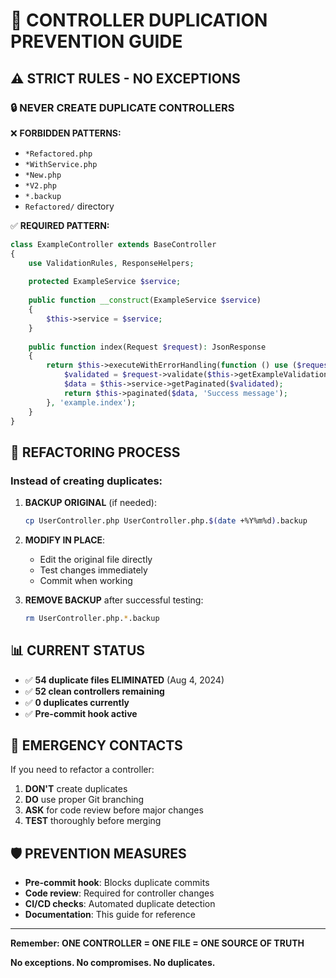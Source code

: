 # 🚫 CONTROLLER DUPLICATION PREVENTION GUIDE

## ⚠️ STRICT RULES - NO EXCEPTIONS

### 🔒 **NEVER CREATE DUPLICATE CONTROLLERS**

❌ **FORBIDDEN PATTERNS:**
- `*Refactored.php`
- `*WithService.php` 
- `*New.php`
- `*V2.php`
- `*.backup`
- `Refactored/` directory

✅ **REQUIRED PATTERN:**
```php
class ExampleController extends BaseController
{
    use ValidationRules, ResponseHelpers;
    
    protected ExampleService $service;
    
    public function __construct(ExampleService $service)
    {
        $this->service = $service;
    }
    
    public function index(Request $request): JsonResponse
    {
        return $this->executeWithErrorHandling(function () use ($request) {
            $validated = $request->validate($this->getExampleValidationRules());
            $data = $this->service->getPaginated($validated);
            return $this->paginated($data, 'Success message');
        }, 'example.index');
    }
}
```

## 🔧 **REFACTORING PROCESS**

### Instead of creating duplicates:

1. **BACKUP ORIGINAL** (if needed):
   ```bash
   cp UserController.php UserController.php.$(date +%Y%m%d).backup
   ```

2. **MODIFY IN PLACE**:
   - Edit the original file directly
   - Test changes immediately
   - Commit when working

3. **REMOVE BACKUP** after successful testing:
   ```bash
   rm UserController.php.*.backup
   ```

## 📊 **CURRENT STATUS** 

- ✅ **54 duplicate files ELIMINATED** (Aug 4, 2024)
- ✅ **52 clean controllers remaining**
- ✅ **0 duplicates currently**
- ✅ **Pre-commit hook active**

## 🚨 **EMERGENCY CONTACTS**

If you need to refactor a controller:

1. **DON'T** create duplicates
2. **DO** use proper Git branching
3. **ASK** for code review before major changes
4. **TEST** thoroughly before merging

## 🛡️ **PREVENTION MEASURES**

- **Pre-commit hook**: Blocks duplicate commits
- **Code review**: Required for controller changes  
- **CI/CD checks**: Automated duplicate detection
- **Documentation**: This guide for reference

---

**Remember: ONE CONTROLLER = ONE FILE = ONE SOURCE OF TRUTH**

**No exceptions. No compromises. No duplicates.**